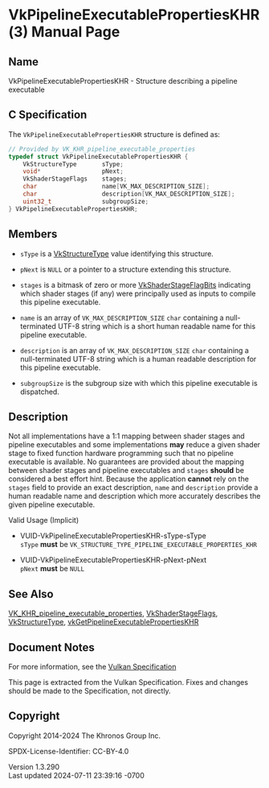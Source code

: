 # VkPipelineExecutablePropertiesKHR(3) Manual Page

## Name

VkPipelineExecutablePropertiesKHR - Structure describing a pipeline
executable



## <a href="#_c_specification" class="anchor"></a>C Specification

The `VkPipelineExecutablePropertiesKHR` structure is defined as:

``` c
// Provided by VK_KHR_pipeline_executable_properties
typedef struct VkPipelineExecutablePropertiesKHR {
    VkStructureType       sType;
    void*                 pNext;
    VkShaderStageFlags    stages;
    char                  name[VK_MAX_DESCRIPTION_SIZE];
    char                  description[VK_MAX_DESCRIPTION_SIZE];
    uint32_t              subgroupSize;
} VkPipelineExecutablePropertiesKHR;
```

## <a href="#_members" class="anchor"></a>Members

- `sType` is a [VkStructureType](https://registry.khronos.org/vulkan/specs/1.3-extensions/man/html/VkStructureType.html) value identifying
  this structure.

- `pNext` is `NULL` or a pointer to a structure extending this
  structure.

- `stages` is a bitmask of zero or more
  [VkShaderStageFlagBits](https://registry.khronos.org/vulkan/specs/1.3-extensions/man/html/VkShaderStageFlagBits.html) indicating which
  shader stages (if any) were principally used as inputs to compile this
  pipeline executable.

- `name` is an array of `VK_MAX_DESCRIPTION_SIZE` `char` containing a
  null-terminated UTF-8 string which is a short human readable name for
  this pipeline executable.

- `description` is an array of `VK_MAX_DESCRIPTION_SIZE` `char`
  containing a null-terminated UTF-8 string which is a human readable
  description for this pipeline executable.

- `subgroupSize` is the subgroup size with which this pipeline
  executable is dispatched.

## <a href="#_description" class="anchor"></a>Description

Not all implementations have a 1:1 mapping between shader stages and
pipeline executables and some implementations **may** reduce a given
shader stage to fixed function hardware programming such that no
pipeline executable is available. No guarantees are provided about the
mapping between shader stages and pipeline executables and `stages`
**should** be considered a best effort hint. Because the application
**cannot** rely on the `stages` field to provide an exact description,
`name` and `description` provide a human readable name and description
which more accurately describes the given pipeline executable.

Valid Usage (Implicit)

- <a href="#VUID-VkPipelineExecutablePropertiesKHR-sType-sType"
  id="VUID-VkPipelineExecutablePropertiesKHR-sType-sType"></a>
  VUID-VkPipelineExecutablePropertiesKHR-sType-sType  
  `sType` **must** be
  `VK_STRUCTURE_TYPE_PIPELINE_EXECUTABLE_PROPERTIES_KHR`

- <a href="#VUID-VkPipelineExecutablePropertiesKHR-pNext-pNext"
  id="VUID-VkPipelineExecutablePropertiesKHR-pNext-pNext"></a>
  VUID-VkPipelineExecutablePropertiesKHR-pNext-pNext  
  `pNext` **must** be `NULL`

## <a href="#_see_also" class="anchor"></a>See Also

[VK_KHR_pipeline_executable_properties](https://registry.khronos.org/vulkan/specs/1.3-extensions/man/html/VK_KHR_pipeline_executable_properties.html),
[VkShaderStageFlags](https://registry.khronos.org/vulkan/specs/1.3-extensions/man/html/VkShaderStageFlags.html),
[VkStructureType](https://registry.khronos.org/vulkan/specs/1.3-extensions/man/html/VkStructureType.html),
[vkGetPipelineExecutablePropertiesKHR](https://registry.khronos.org/vulkan/specs/1.3-extensions/man/html/vkGetPipelineExecutablePropertiesKHR.html)

## <a href="#_document_notes" class="anchor"></a>Document Notes

For more information, see the <a
href="https://registry.khronos.org/vulkan/specs/1.3-extensions/html/vkspec.html#VkPipelineExecutablePropertiesKHR"
target="_blank" rel="noopener">Vulkan Specification</a>

This page is extracted from the Vulkan Specification. Fixes and changes
should be made to the Specification, not directly.

## <a href="#_copyright" class="anchor"></a>Copyright

Copyright 2014-2024 The Khronos Group Inc.

SPDX-License-Identifier: CC-BY-4.0

Version 1.3.290  
Last updated 2024-07-11 23:39:16 -0700
